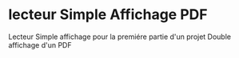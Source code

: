 # lecteur Simple Affichage PDF
Lecteur Simple affichage pour la premiére partie d'un projet Double affichage d'un PDF
